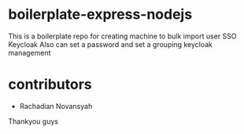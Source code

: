 # boilerplate-express-nodejs

This is a boilerplate repo for creating machine to bulk import user SSO Keycloak
Also can set a password and set a grouping keycloak management

# contributors
- Rachadian Novansyah

Thankyou guys
